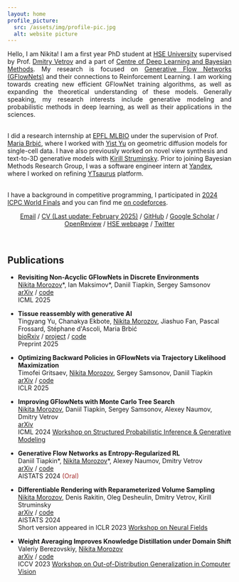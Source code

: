 ```yaml
---
layout: home
profile_picture:
  src: /assets/img/profile-pic.jpg
  alt: website picture
---
```


<p align="justify">
Hello, I am Nikita! I am a first year PhD student at <a href="https://www.hse.ru/en/">HSE University</a> supervised by Prof. <a href="https://scholar.google.com/citations?user=7HU0UoUAAAAJ&hl=en">Dmitry Vetrov</a> and a part of <a href="https://cs.hse.ru/en/iai/bayeslab/">Centre of Deep Learning and Bayesian Methods</a>. My research is focused on <a href="https://milayb.notion.site/The-GFlowNet-Tutorial-95434ef0e2d94c24aab90e69b30be9b3">Generative Flow Networks (GFlowNets)</a> and their connections to Reinforcement Learning. I am working towards creating new efficient GFlowNet training algorithms, as well as expanding the theoretical understanding of these models. Generally speaking, my research interests include generative modeling and probabilistic methods in deep learning, as well as their applications in the sciences. <br /> <br />
  
I did a research internship at <a href="https://brbiclab.epfl.ch/">EPFL MLBIO</a> under the supervision of Prof. <a href="https://scholar.google.com/citations?user=ltxmeroAAAAJ&hl=en">Maria Brbić</a>, where I worked with <a href="https://yistyu.github.io/">Yist Yu</a> on geometric diffusion models for single-cell data. I have also previously worked on novel view synthesis and text-to-3D generative models with <a href="https://scholar.google.com/citations?user=q69zIO0AAAAJ&hl=en">Kirill Struminsky</a>. Prior to joining Bayesian Methods Research Group, I was a software engineer intern at <a href="https://yandex.com/company">Yandex</a>, where I worked on refining <a href="https://ytsaurus.tech/">YTsaurus</a> platform. <br /> <br />

I have a background in competitive programming, I participated in <a href="https://worldfinals.icpc.global/">2024 ICPC World Finals</a> and you can find me <a href="https://codeforces.com/profile/madn">on codeforces</a>. 
</p>

<p style="text-align: center;"> 
<a href="mailto:greatdraken@gmail.com">Email</a> / <a href="assets/CV/CV.pdf">CV (Last update: February 2025)</a> / <a href="https://github.com/GreatDrake">GitHub</a> / <a href="https://scholar.google.com/citations?user=00WbaisAAAAJ&hl=en">Google Scholar</a> / <a href="https://openreview.net/profile?id=~Nikita_Morozov1">OpenReview</a> / <a href="https://www.hse.ru/en/org/persons/225560347">HSE webpage</a> / <a href="https://x.com/nvimorozov">Twitter</a>
</p>

&nbsp;


## Publications

* **Revisiting Non-Acyclic GFlowNets in Discrete Environments** \
<ins>Nikita Morozov</ins>&#42;, Ian Maksimov&#42;, Daniil Tiapkin, Sergey Samsonov \
[arXiv](https://arxiv.org/abs/2502.07735) / [code](https://github.com/GreatDrake/non-acyclic-gfn) \
ICML 2025

* **Tissue reassembly with generative AI** \
Tingyang Yu, Chanakya Ekbote, <ins>Nikita Morozov</ins>, Jiashuo Fan, Pascal Frossard, Stéphane d'Ascoli, Maria Brbić \
[bioRxiv](https://www.biorxiv.org/content/10.1101/2025.02.13.638045) / [project](https://brbiclab.epfl.ch/projects/LUNA/) / [code](https://github.com/mlbio-epfl/LUNA) \
Preprint 2025

* **Optimizing Backward Policies in GFlowNets via Trajectory Likelihood Maximization** \
Timofei Gritsaev, <ins>Nikita Morozov</ins>, Sergey Samsonov, Daniil Tiapkin \
[arXiv](https://arxiv.org/abs/2410.15474) / [code](https://github.com/tgritsaev/gflownet-tlm) \
ICLR 2025

* **Improving GFlowNets with Monte Carlo Tree Search** \
<ins>Nikita Morozov</ins>, Daniil Tiapkin, Sergey Samsonov, Alexey Naumov, Dmitry Vetrov \
[arXiv](https://arxiv.org/abs/2406.13655) \
ICML 2024 [Workshop on Structured Probabilistic Inference & Generative Modeling](https://spigmworkshop2024.github.io/)

* **Generative Flow Networks as Entropy-Regularized RL** \
Daniil Tiapkin&#42;, <ins>Nikita Morozov</ins>&#42;, Alexey Naumov, Dmitry Vetrov \
[arXiv](https://arxiv.org/abs/2310.12934) / [code](https://github.com/d-tiapkin/gflownet-rl) \
AISTATS 2024 <span style="color:brown">(Oral)</span>

* **Differentiable Rendering with Reparameterized Volume Sampling** \
<ins>Nikita Morozov</ins>, Denis Rakitin, Oleg Desheulin, Dmitry Vetrov, Kirill Struminsky \
[arXiv](https://arxiv.org/abs/2302.10970) / [code](https://github.com/GreatDrake/reparameterized-volume-sampling) \
AISTATS 2024 \
Short version appeared in ICLR 2023 [Workshop on Neural Fields](https://sites.google.com/view/neural-fields)

* **Weight Averaging Improves Knowledge Distillation under Domain Shift** \
Valeriy Berezovskiy, <ins>Nikita Morozov</ins> \
[arXiv](https://arxiv.org/abs/2309.11446) / [code](https://github.com/vorobeevich/distillation-in-dg) \
ICCV 2023 [Workshop on Out-of-Distribution Generalization in Computer Vision](https://www.ood-cv.org/2023/index.html)
